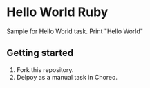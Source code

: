 # Hello World Ruby

Sample for Hello World task. Print "Hello World"

## Getting started

1. Fork this repository.
2. Delpoy as a manual task in Choreo.
